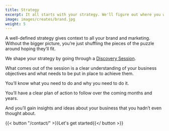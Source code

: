 ```yaml
---
title: Strategy
excerpt: It all starts with your strategy. We'll figure out where you want to go with your business, and what needs to be put in place to get you there.
image: images/creates/brand.jpg
weight: 5
---
```


A well-defined strategy gives context to all your brand and marketing. Without the bigger picture, you’re just shuffling the pieces of the puzzle around hoping they’ll fit.

We shape your strategy by going through a [Discovery Session](/discovery/).

What comes out of the session is a clear understanding of your business objectives and what needs to be put in place to achieve them.

You’ll know what you need to do and why you need to do it.

You’ll have a clear plan of action to follow over the coming months and years.

And you’ll gain insights and ideas about your business that you hadn’t even thought about.

{{< button "/contact/" >}}Let's get started{{</ button >}}
